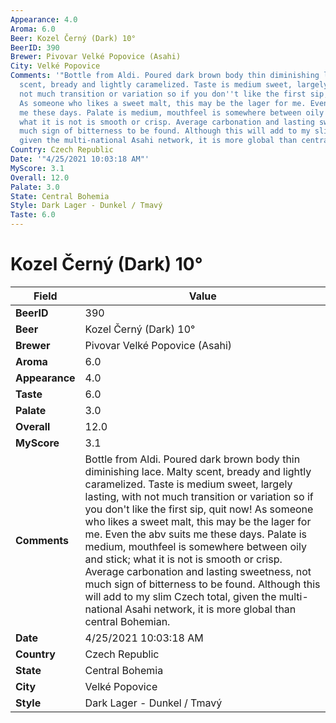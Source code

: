 ```yaml
---
Appearance: 4.0
Aroma: 6.0
Beer: Kozel Černý (Dark) 10°
BeerID: 390
Brewer: Pivovar Velké Popovice (Asahi)
City: Velké Popovice
Comments: '"Bottle from Aldi. Poured dark brown body thin diminishing lace. Malty
  scent, bready and lightly caramelized. Taste is medium sweet, largely lasting, with
  not much transition or variation so if you don''t like the first sip, quit now!
  As someone who likes a sweet malt, this may be the lager for me. Even the abv suits
  me these days. Palate is medium, mouthfeel is somewhere between oily and stick;
  what it is not is smooth or crisp. Average carbonation and lasting sweetness, not
  much sign of bitterness to be found. Although this will add to my slim Czech total,
  given the multi-national Asahi network, it is more global than central Bohemian."'
Country: Czech Republic
Date: '"4/25/2021 10:03:18 AM"'
MyScore: 3.1
Overall: 12.0
Palate: 3.0
State: Central Bohemia
Style: Dark Lager - Dunkel / Tmavý
Taste: 6.0
---
```


# Kozel Černý (Dark) 10°

| Field         | Value |
|---------------|-------|
| **BeerID** | 390 |
| **Beer** | Kozel Černý (Dark) 10° |
| **Brewer** | Pivovar Velké Popovice (Asahi) |
| **Aroma** | 6.0 |
| **Appearance** | 4.0 |
| **Taste** | 6.0 |
| **Palate** | 3.0 |
| **Overall** | 12.0 |
| **MyScore** | 3.1 |
| **Comments** | Bottle from Aldi. Poured dark brown body thin diminishing lace. Malty scent, bready and lightly caramelized. Taste is medium sweet, largely lasting, with not much transition or variation so if you don't like the first sip, quit now! As someone who likes a sweet malt, this may be the lager for me. Even the abv suits me these days. Palate is medium, mouthfeel is somewhere between oily and stick; what it is not is smooth or crisp. Average carbonation and lasting sweetness, not much sign of bitterness to be found. Although this will add to my slim Czech total, given the multi-national Asahi network, it is more global than central Bohemian. |
| **Date** | 4/25/2021 10:03:18 AM |
| **Country** | Czech Republic |
| **State** | Central Bohemia |
| **City** | Velké Popovice |
| **Style** | Dark Lager - Dunkel / Tmavý |

